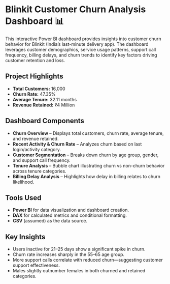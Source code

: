 # Blinkit Customer Churn Analysis Dashboard 📊

This interactive Power BI dashboard provides insights into customer churn behavior for Blinkit (India’s last-minute delivery app). The dashboard leverages customer demographics, service usage patterns, support call frequency, billing delays, and churn trends to identify key factors driving customer retention and loss.

## Project Highlights

- **Total Customers:** 16,000
- **Churn Rate:** 47.35%
- **Average Tenure:** 32.11 months
- **Revenue Retained:** ₹4 Million

## Dashboard Components

- **Churn Overview** – Displays total customers, churn rate, average tenure, and revenue retained.
- **Recent Activity & Churn Rate** – Analyzes churn based on last login/activity category.
- **Customer Segmentation** – Breaks down churn by age group, gender, and support call frequency.
- **Tenure Analysis** – Bubble chart illustrating churn vs non-churn behavior across tenure categories.
- **Billing Delay Analysis** – Highlights how delay in billing relates to churn likelihood.

## Tools Used

- **Power BI** for data visualization and dashboard creation.
- **DAX** for calculated metrics and conditional formatting.
- **CSV** (assumed) as the data source.

## Key Insights

- Users inactive for 21–25 days show a significant spike in churn.
- Churn rate increases sharply in the 55–65 age group.
- More support calls correlate with reduced churn—suggesting customer support effectiveness.
- Males slightly outnumber females in both churned and retained categories.




